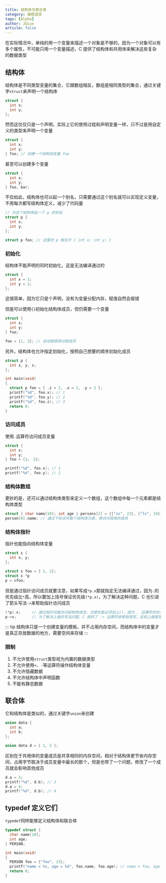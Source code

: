 ```yaml
---
title: 结构体与联合体
category: 编程语言
tags: [Alpha]
author: JQiue
article: false
---
```


在实际情况中，单纯的用一个变量来描述一个对象是不够的，因为一个对象可以有多个属性，不可能只用一个变量描述，C 提供了结构体和共用体来解决这些复杂的数据类型

## 结构体

结构体是不同类型变量的集合，它跟数组相反，数组是相同类型的集合，通过关键字`struct`来声明一个结构体

```c
struct {
  int x;
  int y;
};
```

然而这仅仅只是一个声明，实际上它的使用过程和声明变量一样，只不过是用自定义的类型来声明一个变量

```c
struct {
  int x;
  int y;
} foo; // 创建一个结构体变量 foo
```

甚至可以创建多个变量

```c
struct {
  int x;
  int y;
} foo, bar;
```

不仅如此，结构体也可以起一个别名，只需要通过这个别名就可以实现定义变量，不用每次都写结构体定义，减少了代码量

```c
// 为这个结构体起一个 p 的别名
struct p {
  int x;
  int y;
};

struct p foo; // 这里的 p 相当于 { int x; int y; }
```

### 初始化

结构体不能声明的同时初始化，这是无法编译通过的

```c
struct {
  int x = 1;
  int y = 2;
};
```

这很简单，因为它只是个声明，没有为变量分配内存，赋值自然会报错

但是可以使用`{}`初始化结构体成员，但仍需要一个变量

```c
struct {
  int x;
  int y;
} foo;

foo = {1, 2}; // 自动按顺序分配成员
```

另外，结构体也允许指定初始化，按照自己想要的顺序初始化成员

```c
struct p {
  int x, y, z;
};

int main(void)
{
  struct p foo = { .z = 3, .x = 1, .y = 2 };
  printf("%d", foo.x); // 1
  printf("%d", foo.y); // 2
  printf("%d", foo.z); // 3
  return 0;
}
```

### 访问成员

使用`.`运算符访问成员变量

```c
struct {
  int x;
  int y;
} foo = {1， 2};

printf("%d", foo.x); // 1
printf("%d", foo.y); // 2
```

### 结构体数组

更妙的是，还可以通过结构体类型来定义一个数组，这个数组中每一个元素都是结构体类型

```c
struct { char name[10]; int age } persons[2] = {{"zs", 23}, {"ls", 24}};
person[0].name; // 通过下标访问每个结构体元素，再访问具体的成员
```

### 结构体指针

指针也能指向结构体变量

```c
struct s {
  int x, y;
};

struct s foo = { 1, 2};
struct s *p
p = &foo;
```

但是通过指针访问成员就要注意，如果写成`*p.x`那就指定无法编译通过，因为`.`的优先级比`*`高，所以要加上括号保证优先级`(*p.x)`，为了解决这种问题，C 也引进了箭头写法`->`来帮助指针访问成员

```c
(*p).x;     // 通过指针间接访问结构体成员，注意的是必须加上()，因为 . 运算符的优先级高于 * 运算符
p->x;       // 为了解决上面的写法问题，C 提供了 -> 运算符来帮助简写，这和上面是等价的
```

::: tip
结构体只是一个创建变量的模板，并不占用内存空间，而结构体中的变量才是真正存放数据的地方，需要空间来存储
:::

### 限制

1. 不允许使用`struct`类型视为内置的数据类型
2. 不允许使用`+`、`-`等运算符操作结构体变量
3. 不允许隐藏数据
4. 不允许结构体中声明函数
5. 不能有静态数据

## 联合体

它和结构体是类似的，通过关键字`union`来创建

```c
union data {
  int a;
  int b;
};

union data d = { 1, 2 };
```

区别在于共用体的变量成员是共享相同的内存空间，相对于结构体更节省内存空间，占用字节取决于成员变量中最长的那个，但是也带了一个问题，修改了一个成员就会影响其他成员

```c
d.a = 3;
printf("%d", d.b); // 3
d.a = 4;
printf("%d", d.b); // 4
```

## typedef 定义它们

`typedef`同样能够定义结构体和联合体

```c
typedef struct {
  char name[10];
  int age;
} PERSON;

int main(void) 
{
  PERSON foo = {"foo", 23};
  printf("name = %s, age = %d", foo.name, foo.age); // name = foo, age = 23
  return 0; 
}
```
